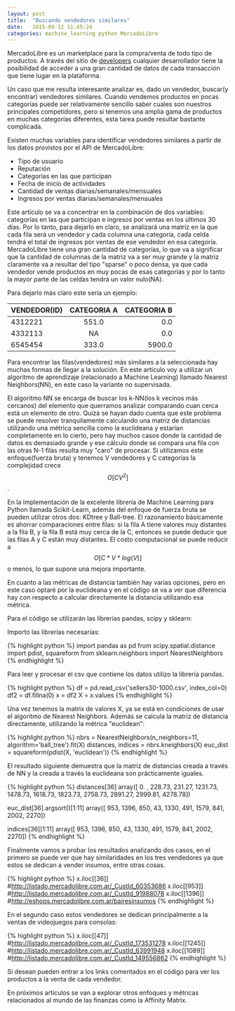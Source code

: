 ```yaml
---
layout: post
title:  "Buscando vendedores similares"
date:   2015-09-12 11:45:24
categories: machine_learning python MercadoLibre
---
```



MercadoLibre es un marketplace para la compra/venta de todo tipo de productos. A través del sitio de [developers](http://developers.mercadolibre.com/) cualquier desarrollador tiene la posibilidad de acceder a una gran cantidad de datos de cada transacción que tiene lugar en la plataforma.

Un caso que me resulta interesante analizar es, dado un vendedor, buscar(y encontrar) vendedores similares. Cuando vendemos productos en pocas categorías puede ser relativamente sencillo saber cuales son nuestros principales competidores, pero si tenemos una amplia gama de productos en muchas categorías diferentes, esta tarea puede resultar bastante complicada.

Existen muchas variables para identificar vendedores similares a partir de los datos provistos por el API de MercadoLibre:

- Tipo de usuario
- Reputación
- Categorías en las que participan
- Fecha de inicio de actividades
- Cantidad de ventas diarias/semanales/mensuales
- Ingresos por ventas diarias/semanales/mensuales

Este artículo se va a concentrar en la combinación de dos variables: categorías en las que participan e ingresos por ventas en los últimos 30 días. Por lo tanto, para dejarlo en claro, se analizará una matriz en la que cada fila será un vendedor y cada columna una categoría, cada celda tendrá el total de ingresos por ventas de ese vendedor en esa categoría. MercadoLibre tiene una gran cantidad de categorías, lo que va a significar que la cantidad de columnas de la matriz va a ser muy grande y la matriz claramente va a resultar del tipo "sparse" o poco densa, ya que cada vendedor vende productos en muy pocas de esas categorías y por lo tanto la mayor parte de las celdas tendrá un valor nulo(NA).

Para dejarlo más claro este sería un ejemplo:



| VENDEDOR(ID)  | CATEGORIA A   | CATEGORIA B  |
| ------------- |:-------------:| ------------:|
| 4312221       | 551.0         |     0.0      |
| 4332113       | NA            |     0.0      |
| 6545454       | 333.0         |     5900.0   |


Para encontrar las filas(vendedores) más similares a la seleccionada hay muchas formas de llegar a la solución. En este artículo voy a utilizar un algoritmo de aprendizaje (relacionado a Machine Learning) llamado Nearest Neighbors(NN), en este caso la variante no supervisada.

El algoritmo NN se encarga de buscar los k-NN(los k vecinos más cercanos) del elemento que querramos analizar comparando cuan cerca está un elemento de otro. Quizá se hayan dado cuenta que este problema se puede resolver tranquilamente calculando una matriz de distancias utilizando una métrica sencilla como la euclideana y estarían completamente en lo cierto, pero hay muchos casos donde la cantidad de datos es demasiado grande y ese cálculo donde se compara una fila con las otras N-1 filas resulta muy "caro" de procesar. Si utilizamos este enfoque(fuerza bruta) y tenemos V vendedores y C categorías la complejidad crece $$O[CV^2]$$.

En la implementación de la excelente librería de Machine Learning para Python llamada Scikit-Learn, además del enfoque de fuerza bruta se pueden utilizar otros dos: KDtree y Ball-tree. El razonamiento básicamente es ahorrar comparaciones entre filas: si la fila A tiene valores muy distantes a la fila B, y la fila B está muy cerca de la C, entonces se puede deducir que las filas A y C están muy distantes. El costo computacional se puede reducir a $$O[C*V*log(V)]$$ o menos, lo que supone una mejora importante.

En cuanto a las métricas de distancia también hay varias opciones, pero en este caso optaré por la euclideana y en el código se va a ver que diferencia hay con respecto a calcular directamente la distancia utilizando esa métrica.

Para el código se utilizarán las librerías pandas, scipy y sklearn:

Importo las librerías necesarias:

{% highlight python %}
import pandas as pd
from scipy.spatial.distance import pdist, squareform
from sklearn.neighbors import NearestNeighbors
{% endhighlight %}

Para leer y procesar el csv que contiene los datos utilizo la librería pandas.

{% highlight python %}
df = pd.read_csv('sellers30-1000.csv', index_col=0)
df2 = df.fillna(0)
x = df2
X = x.values
{% endhighlight %}

Una vez tenemos la matrix de valores X, ya se está en condiciones de usar el algoritmo de Nearest Neighbors. Además se calcula la matriz de distancia directamente, utilizando la métrica "euclidean":

{% highlight python %}
nbrs = NearestNeighbors(n_neighbors=11, algorithm='ball_tree').fit(X)
distances, indices = nbrs.kneighbors(X)
euc_dist = squareform(pdist(X, 'euclidean'))
{% endhighlight %}

El resultado siguiente demuestra que la matriz de distancias creada a través de NN y la creada a través la euclideana son prácticamente iguales.

{% highlight python %}
distances[36]
array([    0.  ,   228.73,   231.27,  1231.73,  1478.73,  1618.73,
    1823.73,  2758.73,  2891.27,  2999.81,  4278.78])

euc_dist[36].argsort()[1:11]
array([ 953, 1396,  850,   43, 1330,  491, 1579,  841, 2002, 2270])

indices[36][1:11]
array([ 953, 1396,  850,   43, 1330,  491, 1579,  841, 2002, 2270])
{% endhighlight %}

Finalmente vamos a probar los resultados analizando dos casos, en el primero se puede ver que hay similaridades en los tres vendedores ya que estos se dedican a vender insumos, entre otras cosas.

{% highlight python %}
x.iloc[[36]]
#http://listado.mercadolibre.com.ar/_CustId_60353686
x.iloc[[953]]
#http://listado.mercadolibre.com.ar/_CustId_91988078
x.iloc[[1396]]
#http://eshops.mercadolibre.com.ar/bairesinsumos
{% endhighlight %}

En el segundo caso estos vendedores se dedican principalmente a la ventas de videojuegos para consolas:

{% highlight python %}
x.iloc[[47]]
#http://listado.mercadolibre.com.ar/_CustId_173531278
x.iloc[[1245]]
#http://listado.mercadolibre.com.ar/_CustId_63991948
x.iloc[[1089]]
#http://listado.mercadolibre.com.ar/_CustId_149556862
{% endhighlight %}

Si desean pueden entrar a los links comentados en el código para ver los productos a la venta de cada vendedor.

En próximos artículos se van a explorar otros enfoques y métricas relacionados al mundo de las finanzas como la Affinity Matrix.

 
